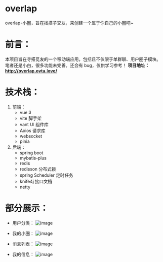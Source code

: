 # overlap
overlap-小圈，旨在找搭子交友，来创建一个属于你自己的小圈吧~

# 前言：
本项目旨在寻搭觅友的一个移动端应用，包括且不仅限于单群聊、用户圈子模块。
笔者还是小白，很多功能未完善，还会有 bug，仅供学习参考！
**项目地址：http://overlap.ovta.love/**

# 技术栈：
  1. 前端：
     - vue 3
     - vite 脚手架
     - vant UI 组件库
     - Axios 请求库
     - websocket
     - pinia
  2. 后端：
     - spring boot
     - mybatis-plus
     - redis
     - redisson 分布式锁
     - spring Scheduler 定时任务
     - knife4j 接口文档
     - netty
    
# 部分展示：
- 用户分类：
  ![image](https://github.com/OVtaaa/overlap/assets/100149363/b24847f1-3642-4df6-aa83-bc3faa0d1eb7)

- 我的小圈：
  ![image](https://github.com/OVtaaa/overlap/assets/100149363/6aa16d83-bbbe-4b76-b2d6-78ce07bdfe7a)

- 消息列表：
  ![image](https://github.com/OVtaaa/overlap/assets/100149363/a095602e-c8dc-4e87-95e5-f90e0b9fd67f)

- 我的信息：
  ![image](https://github.com/OVtaaa/overlap/assets/100149363/faa1f7d1-23e9-43c6-b477-18f26d8a23f6)


  
